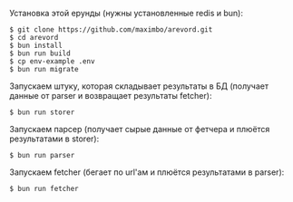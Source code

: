Установка этой ерунды (нужны установленные redis и bun):

```
$ git clone https://github.com/maximbo/arevord.git
$ cd arevord
$ bun install
$ bun run build
$ cp env-example .env
$ bun run migrate
```

Запускаем штуку, которая складывает результаты в БД (получает данные от parser и возвращает результаты fetcher):

```
$ bun run storer
```

Запускаем парсер (получает сырые данные от фетчера и плюётся результатами в storer):

```
$ bun run parser
```

Запускаем fetcher (бегает по url'ам и плюётся результатами в parser):

```
$ bun run fetcher
```
